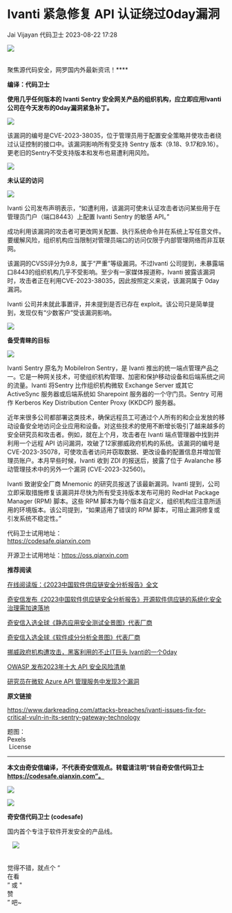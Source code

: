 #  Ivanti 紧急修复 API 认证绕过0day漏洞   
Jai Vijayan  代码卫士   2023-08-22 17:28  
  
![](https://mmbiz.qpic.cn/mmbiz_gif/Az5ZsrEic9ot90z9etZLlU7OTaPOdibteeibJMMmbwc29aJlDOmUicibIRoLdcuEQjtHQ2qjVtZBt0M5eVbYoQzlHiaw/640?wx_fmt=gif "")  
  
   
聚焦源代码安全，网罗国内外最新资讯！****  
  
**编译：代码卫士**  
  
**使用几乎任何版本的 Ivanti Sentry 安全网关产品的组织机构，应立即应用Ivanti 公司在今天发布的0day漏洞紧急补丁。**  
  
  
![](https://mmbiz.qpic.cn/mmbiz_png/oBANLWYScMQESblthjLLPf9I8Tnbmrwia5Q9NUX3S8Jm5IISIXtXuBnaoOQdloyd7icjJiccfiboyrK7aymGZmKT9A/640?wx_fmt=png "")  
  
  
该漏洞的编号是CVE-2023-38035，位于管理员用于配置安全策略并使攻击者绕过认证控制的接口中。该漏洞影响所有受支持 Sentry 版本（9.18、9.17和9.16）。更老旧的Sentry不受支持版本和发布也易遭利用风险。  
  
  
![](https://mmbiz.qpic.cn/mmbiz_gif/oBANLWYScMQESblthjLLPf9I8Tnbmrwial02jicib2yRZIdEGKEyP5xujUeP3bHJuztTBlfgAZo7xy5ticyYickfpuw/640?wx_fmt=gif "")  
  
**未认证的访问**  
  
![](https://mmbiz.qpic.cn/mmbiz_png/oBANLWYScMQESblthjLLPf9I8Tnbmrwia30hU0VRJA6nGRt7XzN6qbTGxqHrBzicyjUFRHz2zZxH7lGgXI4uJUJA/640?wx_fmt=png "")  
  
  
  
Ivanti 公司发布声明表示，“如遭利用，该漏洞可使未认证攻击者访问某些用于在管理员门户（端口8443）上配置 Ivanti Sentry 的敏感 API。”  
  
成功利用该漏洞的攻击者可更改网关配置、执行系统命令并在系统上写任意文件。要缓解风险，组织机构应当限制对管理员端口的访问仅限于内部管理网络而非互联网。  
  
该漏洞的CVSS评分为9.8，属于“严重”等级漏洞。不过Ivanti 公司提到，未暴露端口8443的组织机构几乎不受影响。至少有一家媒体报道称，Ivanti 披露该漏洞时，攻击者正在利用CVE-2023-38035，因此按照定义来说，该漏洞属于 0day 漏洞。  
  
Ivanti 公司并未就此事置评，并未提到是否已存在 exploit。该公司只是简单提到，发现仅有“少数客户”受该漏洞影响。  
  
  
![](https://mmbiz.qpic.cn/mmbiz_gif/oBANLWYScMQESblthjLLPf9I8Tnbmrwial02jicib2yRZIdEGKEyP5xujUeP3bHJuztTBlfgAZo7xy5ticyYickfpuw/640?wx_fmt=gif "")  
  
**备受青睐的目标**  
  
![](https://mmbiz.qpic.cn/mmbiz_png/oBANLWYScMQESblthjLLPf9I8Tnbmrwia30hU0VRJA6nGRt7XzN6qbTGxqHrBzicyjUFRHz2zZxH7lGgXI4uJUJA/640?wx_fmt=png "")  
  
  
  
Ivanti Sentry 原名为 MobileIron Sentry，是 Ivanti 推出的统一端点管理产品之一。它是一种网关技术，可使组织机构管理、加密和保护移动设备和后端系统之间的流量。Ivanti 将Sentry 比作组织机构微软 Exchange Server 或其它 ActiveSync 服务器或后端系统如 Sharepoint 服务器的一个守门员。Sentry 可用作 Kerberos Key Distribution Center Proxy (KKDCP) 服务器。  
  
近年来很多公司都部署这类技术，确保远程员工可通过个人所有的和企业发放的移动设备安全地访问企业应用和设备。对这些技术的使用不断增长吸引了越来越多的安全研究员和攻击者。例如，就在上个月，攻击者在 Ivanti 端点管理器中找到并利用一个远程 API 访问漏洞，攻破了12家挪威政府机构的系统。该漏洞的编号是CVE-2023-35078，可使攻击者访问并窃取数据、更改设备的配置信息并增加管理员账户。本月早些时候，Ivanti 收到 ZDI 的报送后，披露了位于 Avalanche 移动管理技术中的另外一个漏洞 (CVE-2023-32560)。  
  
Ivanti 致谢安全厂商 Mnemonic 的研究员报送了该最新漏洞。Ivanti 提到，公司立即采取措施修复该漏洞并尽快为所有受支持版本发布可用的 RedHat Package Manager (RPM) 脚本。这些 RPM 脚本为每个版本自定义，组织机构应注意所适用的环境版本。该公司提到，“如果适用了错误的 RPM 脚本，可阻止漏洞修复或引发系统不稳定性。”  
  
  
  
代码卫士试用地址：  
https://codesafe.qianxin.com  
  
开源卫士试用地址：https://oss.qianxin.com  
  
  
  
  
  
  
  
  
  
  
  
  
**推荐阅读**  
  
[在线阅读版：《2023中国软件供应链安全分析报告》全文](http://mp.weixin.qq.com/s?__biz=MzI2NTg4OTc5Nw==&mid=2247517225&idx=1&sn=8154b433ae2be87ccbae15bc0fb09a00&chksm=ea94b543dde33c55c168c44e830d62b03e9b34ca072871d10156273a3f282cab7ccc42b9b430&scene=21#wechat_redirect)  
  
  
[奇安信发布《2023中国软件供应链安全分析报告》开源软件供应链的系统化安全治理需加速落地](http://mp.weixin.qq.com/s?__biz=MzI2NTg4OTc5Nw==&mid=2247517165&idx=1&sn=c9c0c224c7eb021b526c03c079891642&chksm=ea94b287dde33b912cfba6f6ea911ca71a9002d5ca0a6a099ed818f2e235940920185d993340&scene=21#wechat_redirect)  
  
  
[奇安信入选全球《静态应用安全测试全景图》代表厂商](http://mp.weixin.qq.com/s?__biz=MzI2NTg4OTc5Nw==&mid=2247516678&idx=1&sn=5b9e480c386161b1e105f9818b2a5a3d&chksm=ea94b36cdde33a7a05cafa9918733669252a02611c222b02bc6e66cbb508ee3fbf748453ee7a&scene=21#wechat_redirect)  
  
  
[奇安信入选全球《软件成分分析全景图》代表厂商](http://mp.weixin.qq.com/s?__biz=MzI2NTg4OTc5Nw==&mid=2247515374&idx=1&sn=8b491039bc40f1e5d4e1b29d8c95f9e7&chksm=ea948d84dde30492f8a6c9953f69dbed1f483b6bc9b4480cab641fbc69459d46bab41cdc4859&scene=21#wechat_redirect)  
  
  
[挪威政府机构遭攻击，黑客利用的不止IT巨头 Ivanti的一个0day](http://mp.weixin.qq.com/s?__biz=MzI2NTg4OTc5Nw==&mid=2247517282&idx=1&sn=92bc54d50120e90cdb14ffdc9575e7e5&chksm=ea94b508dde33c1eb06b110c0e5f8a197bfcb980488faddce9fee996ea1be88dc50821b49082&scene=21#wechat_redirect)  
  
  
[OWASP 发布2023年十大 API 安全风险清单](http://mp.weixin.qq.com/s?__biz=MzI2NTg4OTc5Nw==&mid=2247516696&idx=1&sn=4b5b2574c1c80795d7c4ffa074942c66&chksm=ea94b372dde33a64a156b6dfd95ad01bc87df30eab4d81dcf8d5c5789f516a4ef9d348b743ac&scene=21#wechat_redirect)  
  
  
[研究员在微软 Azure API 管理服务中发现3个漏洞](http://mp.weixin.qq.com/s?__biz=MzI2NTg4OTc5Nw==&mid=2247516392&idx=3&sn=f563d9d06d17140943a9006f9816fecd&chksm=ea94b182dde33894747c1e2aa9ddbd52a923d8f1cc8ec0edd712caa946b58d97a9ac1bda8ecf&scene=21#wechat_redirect)  
  
  
  
  
**原文链接**  
  
https://www.darkreading.com/attacks-breaches/ivanti-issues-fix-for-critical-vuln-in-its-sentry-gateway-technology  
  
  
题图：  
Pexels  
 License  
  
****  
**本文由奇安信编译，不代表奇安信观点。转载请注明“转自奇安信代码卫士 https://codesafe.qianxin.com”。**  
  
  
  
  
![](https://mmbiz.qpic.cn/mmbiz_jpg/oBANLWYScMSf7nNLWrJL6dkJp7RB8Kl4zxU9ibnQjuvo4VoZ5ic9Q91K3WshWzqEybcroVEOQpgYfx1uYgwJhlFQ/640?wx_fmt=jpeg "")  
  
![](https://mmbiz.qpic.cn/mmbiz_jpg/oBANLWYScMSN5sfviaCuvYQccJZlrr64sRlvcbdWjDic9mPQ8mBBFDCKP6VibiaNE1kDVuoIOiaIVRoTjSsSftGC8gw/640?wx_fmt=jpeg "")  
  
**奇安信代码卫士 (codesafe)**  
  
国内首个专注于软件开发安全的产品线。  
  
   ![](https://mmbiz.qpic.cn/mmbiz_gif/oBANLWYScMQ5iciaeKS21icDIWSVd0M9zEhicFK0rbCJOrgpc09iaH6nvqvsIdckDfxH2K4tu9CvPJgSf7XhGHJwVyQ/640?wx_fmt=gif "")  
  
   
觉得不错，就点个 “  
在看  
” 或 "  
赞  
” 吧~  
  
